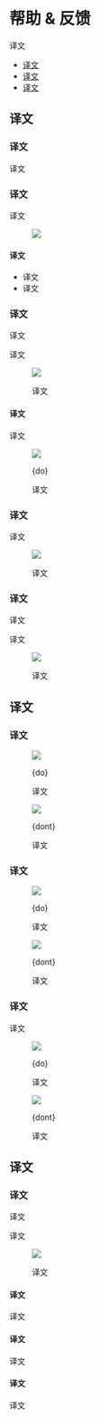 <div class="article__intro">

[en]: <> (Help & feedback)
# 帮助 & 反馈

[en]: <> (Help content provides answers to user questions and concerns.)
译文

<nav>

[en]: <> (Use & placement)
[en]: <> (Icons)
[en]: <> (Writing)
* [译文](#use-placement)
* [译文](#icons)
* [译文](#writing)

</nav></div><div class="article__body">

[en]: <> (Use & placement)
<h2 id="use-placement">译文</h2>

[en]: <> (Using help content)
### 译文

[en]: <> (Help content provides answers to common questions about your app. Users can submit comments, report bugs, and ask questions that are not already answered by the help content.)
译文

[en]: <> (Common locations)
### 译文

[en]: <> (Help content should be easy for users to find. It can be placed in various points in your navigation. It usually appears in a navigation drawer or overflow menu under the label “Help” or “Send feedback.”)
译文

<figure>

![]({assets_path}/communication/help-feedback/communication-helpfeedback-placement-01-decisiontree.png)

</figure>

[en]: <> (App complexity)
#### 译文

[en]: <> (If your app is complex, place a link to “Help” both in the navigation drawer and the app bar.)
[en]: <> (If your app is not complex, place “Help” in a navigation drawer or overflow menu only.)
* 译文
* 译文

[en]: <> (Navigation Drawer)
### 译文

<div class="mdui-row-sm-2"><div class="mdui-col">

[en]: <> (“Help” should be the last item in the navigation drawer, with “Send feedback” directly above it.)
译文

[en]: <> (Anytime “Sign out” appears in a navigation drawer, it should be the last item in the list.)
译文

</div><div class="mdui-col"><figure>

![]({assets_path}/communication/help-feedback/communication-helpfeedback-placement-02-navdrawer.png)

<figcaption>

[en]: <> (The navigation drawer showing “Help” and “Send feedback”)
译文

</figcaption></figure></div></div><div class="mdui-row-sm-2"><div class="mdui-col">

[en]: <> (Overflow menu)
#### 译文

[en]: <> (“Help” and “Feedback” \(or “Send feedback”\) should be placed in the overflow menu when there is no navigation drawer.)
译文

</div><div class="mdui-col"><figure>

![]({assets_path}/communication/help-feedback/communication-helpfeedback-placement-04-overflow.png)

<figcaption>

{do}

[en]: <> (Overflow menu showing “Help” and “Send feedback”)
译文

</figcaption></figure></div></div>

[en]: <> (App bar)
### 译文

[en]: <> (To provide help for urgent issues, such as payments and refunds, place a Help icon in the app bar. Desktop apps may also place a Help icon in the app bar, as there is more space in the desktop UI.)
译文

<figure>

![]({assets_path}/communication/help-feedback/communication-helpfeedback-placement-07-appbar.png)

<figcaption>

[en]: <> (Help icon promoted in the app bar)
译文

</figcaption></figure>

[en]: <> (Help screen)
### 译文

<div class="mdui-row-sm-2"><div class="mdui-col">

[en]: <> (The help screen can include a “Send feedback” button for users to report issues or send comments.)
译文

[en]: <> (Content viewed less often \(such as “About,” “Privacy,” and “Terms of service”\) may be placed in an action overflow menu.)
译文

</div><div class="mdui-col"><figure>

![]({assets_path}/communication/help-feedback/communication-helpfeedback-placement-06-overflow.png)

<figcaption>

[en]: <> (A help screen with frequently asked questions and answers and an action button to send feedback)
译文

</figcaption></figure></div></div>

[en]: <> (Icons)
<h2 id="icons">译文</h2>

[en]: <> (Help)
### 译文

<div class="mdui-row-sm-2"><div class="mdui-col"><figure>

![]({assets_path}/communication/help-feedback/communication-helpfeedback-icons-01.png)

<figcaption>

{do}

[en]: <> (To indicate Help content, use the *icon for Help*.)
译文

</figcaption></figure></div><div class="mdui-col"><figure>

![]({assets_path}/communication/help-feedback/communication-helpfeedback-icons-02.png)

<figcaption>

{dont}

[en]: <> (Don’t use icon variations, such as those with speech bubbles or outlines.)
译文

</figcaption></figure></div></div>

[en]: <> (Send feedback)
### 译文

<div class="mdui-row-sm-2"><div class="mdui-col"><figure>

![]({assets_path}/communication/help-feedback/communication-helpfeedback-icons-03.png)

<figcaption>

{do}

[en]: <> (To indicate where users can send feedback, use the Material Design *icon for feedback*.)
译文

</figcaption></figure></div><div class="mdui-col"><figure>

![]({assets_path}/communication/help-feedback/communication-helpfeedback-icons-04.png)

<figcaption>

{dont}

[en]: <> (Don’t use icon variations, such as chat or bug icons.)
译文

</figcaption></figure></div></div>

[en]: <> (Help Tooltips)
### 译文

[en]: <> (When a brief description can help provide context, you can display a help tooltip. Help icons provide helper text on hover, tap, or click.)
译文

<div class="mdui-row-sm-2"><div class="mdui-col"><figure>

![]({assets_path}/communication/help-feedback/communication-helpfeedback-icons-05.png)

<figcaption>

{do}

[en]: <> (To indicate a help tooltip is available, use the Material Design *Help outline icon*.)
译文

</figcaption></figure></div><div class="mdui-col"><figure>

![]({assets_path}/communication/help-feedback/communication-helpfeedback-icons-06.png)

<figcaption>

{dont}

[en]: <> (Don’t use icon variations or icons with speech bubbles or outlines.)
译文

</figcaption></figure></div></div>

[en]: <> (Writing)
<h2 id="writing">译文</h2>

[en]: <> (Make it easy to read)
### 译文

[en]: <> (Make content clear and easy to scan by formatting text with bold headings, lists, tables, and space between paragraphs.)
译文

[en]: <> (When referring to elements that users need to select, such as buttons or links, you can bold their names when referring to them.)
译文

<figure>

![]({assets_path}/communication/help-feedback/patterns-helpfeedback-writing-01.png)

<figcaption>

[en]: <> (Headings help organize an article’s content. They help readers scan the page to quickly find the information they need.)
译文

</figcaption></figure>

[en]: <> (Give key information)
#### 译文

[en]: <> (Keep explanations as short as possible, without giving details that aren’t relevant to typical usage.)
译文

[en]: <> (Use simple language)
#### 译文

[en]: <> (Avoid using technical terms in help content where possible.)
译文

[en]: <> (Show images)
#### 译文

[en]: <> (When providing step-by-step instructions, show relevant images or icons to explain what the user needs to do.)
译文

</div>

